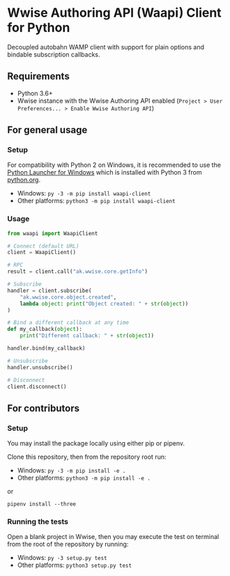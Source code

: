 # Wwise Authoring API (Waapi) Client for Python
Decoupled autobahn WAMP client with support for plain options and bindable subscription callbacks.

## Requirements
* Python 3.6+
* Wwise instance with the Wwise Authoring API enabled (`Project > User Preferences... > Enable Wwise Authoring API`)

## For general usage
### Setup
For compatibility with Python 2 on Windows, it is recommended to use the [Python Launcher for Windows](https://docs.python.org/3/using/windows.html#launcher) which is installed with Python 3 from [python.org](https://www.python.org).

* Windows: `py -3 -m pip install waapi-client` 
* Other platforms: `python3 -m pip install waapi-client`

### Usage
```python
from waapi import WaapiClient

# Connect (default URL)
client = WaapiClient()

# RPC
result = client.call("ak.wwise.core.getInfo")

# Subscribe
handler = client.subscribe(
    "ak.wwise.core.object.created",
    lambda object: print("Object created: " + str(object))
)

# Bind a different callback at any time
def my_callback(object):
    print("Different callback: " + str(object))

handler.bind(my_callback)

# Unsubscribe
handler.unsubscribe()

# Disconnect
client.disconnect()
```

## For contributors
### Setup
You may install the package locally using either pip or pipenv.

Clone this repository, then from the repository root run:

* Windows: `py -3 -m pip install -e .` 
* Other platforms: `python3 -m pip install -e .`

or

`pipenv install --three`

### Running the tests
Open a blank project in Wwise, then you may execute the test on terminal from the root of the repository by running:

* Windows: `py -3 setup.py test` 
* Other platforms: `python3 setup.py test`